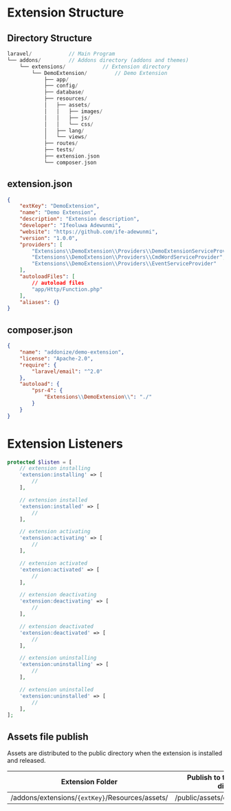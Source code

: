 # Extension Structure

## Directory Structure

```php
laravel/            // Main Program
└── addons/         // Addons directory (addons and themes)
    └── extensions/            // Extension directory
        └── DemoExtension/         // Demo Extension
            ├── app/
            ├── config/
            ├── database/
            ├── resources/
            │   ├── assets/
            │   │   ├── images/
            │   │   ├── js/
            │   │   └── css/
            │   ├── lang/
            │   └── views/
            ├── routes/
            ├── tests/
            ├── extension.json
            └── composer.json
```

## extension.json

```json
{
    "extKey": "DemoExtension",
    "name": "Demo Extension",
    "description": "Extension description",
    "developer": "Ifeoluwa Adewunmi",
    "website": "https://github.com/ife-adewunmi",
    "version": "1.0.0",
    "providers": [
        "Extensions\\DemoExtension\\Providers\\DemoExtensionServiceProvider",
        "Extensions\\DemoExtension\\Providers\\CmdWordServiceProvider",
        "Extensions\\DemoExtension\\Providers\\EventServiceProvider"
    ],
    "autoloadFiles": [
        // autoload files
        "app/Http/Function.php"
    ],
    "aliases": {}
}
```

## composer.json

```json
{
    "name": "addonize/demo-extension",
    "license": "Apache-2.0",
    "require": {
        "laravel/email": "^2.0"
    },
    "autoload": {
        "psr-4": {
            "Extensions\\DemoExtension\\": "./"
        }
    }
}
```

# Extension Listeners

```php
protected $listen = [
    // extension installing
    'extension:installing' => [
        //
    ],

    // extension installed
    'extension:installed' => [
        // 
    ],

    // extension activating
    'extension:activating' => [
        //
    ],

    // extension activated
    'extension:activated' => [
        //
    ],

    // extension deactivating
    'extension:deactivating' => [
        //
    ],

    // extension deactivated
    'extension:deactivated' => [
        //
    ],

    // extension uninstalling
    'extension:uninstalling' => [
        //
    ],

    // extension uninstalled
    'extension:uninstalled' => [
        //
    ],
];
```

## Assets file publish

Assets are distributed to the public directory when the extension is installed and released.

| Extension Folder                                | Publish to the site resource directory |
|-------------------------------------------------|----------------------------------------|
| /addons/extensions/`{extKey}`/Resources/assets/ | /public/assets/extensions/`{extKey}`/     |

